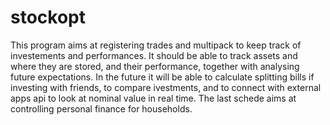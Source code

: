 # stockopt
This program aims at registering trades and multipack to keep track of investements and performances. It should be able to track assets and where they are stored, and their performance, together with analysing future expectations. In the future it will be able to calculate splitting bills if investing with friends, to compare ivestments, and to connect with external apps api to look at nominal value in real time.
The last schede aims at controlling personal finance for households.
